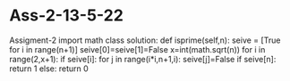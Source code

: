 # Ass-2-13-5-22
Assigment-2
import math
class solution:
    def isprime(self,n):
        seive = [True for i in range(n+1)]
        seive[0]=seive[1]=False
        x=int(math.sqrt(n))
        for i in range(2,x+1):
            if seive[i]:
                for j in range(i*i,n+1,i):
                    seive[j]=False
        if seive[n]:
            return 1
        else:
            return 0
